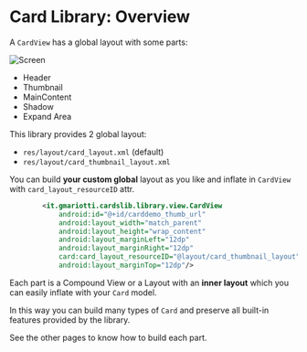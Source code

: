 # Card Library: Overview

A `CardView` has a global layout with some parts:

![Screen](https://github.com/gabrielemariotti/cardslib/raw/master/CardsDemo/images/model.png)

* Header
* Thumbnail
* MainContent
* Shadow
* Expand Area

This library provides 2 global layout:

* `res/layout/card_layout.xml` (default)
* `res/layout/card_thumbnail_layout.xml`

You can build **your custom global** layout as you like and inflate in `CardView` with `card_layout_resourceID` attr.

 ``` xml
         <it.gmariotti.cardslib.library.view.CardView
             android:id="@+id/carddemo_thumb_url"
             android:layout_width="match_parent"
             android:layout_height="wrap_content"
             android:layout_marginLeft="12dp"
             android:layout_marginRight="12dp"
             card:card_layout_resourceID="@layout/card_thumbnail_layout"
             android:layout_marginTop="12dp"/>
 ```

Each part is a Compound View or a Layout with an **inner layout** which you can easily inflate with your `Card` model.

In this way you can build many types of `Card` and preserve all built-in features provided by the library.

See the other pages to know how to build each part.

